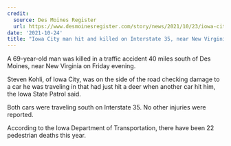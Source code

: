 ```yaml
---
credit:
  source: Des Moines Register
  url: https://www.desmoinesregister.com/story/news/2021/10/23/iowa-city-man-hit-and-killed-35-near-new-virginia/6154118001/
date: '2021-10-24'
title: "Iowa City man hit and killed on Interstate 35, near New Virginia"
---
```

A 69-year-old man was killed in a traffic accident 40 miles south of Des Moines, near New Virginia on Friday evening.

Steven Kohli, of Iowa City, was on the side of the road checking damage to a car he was traveling in that had just hit a deer when another car hit him, the Iowa State Patrol said. 

Both cars were traveling south on Interstate 35. No other injuries were reported. 

According to the Iowa Department of Transportation, there have been 22 pedestrian deaths this year. 
